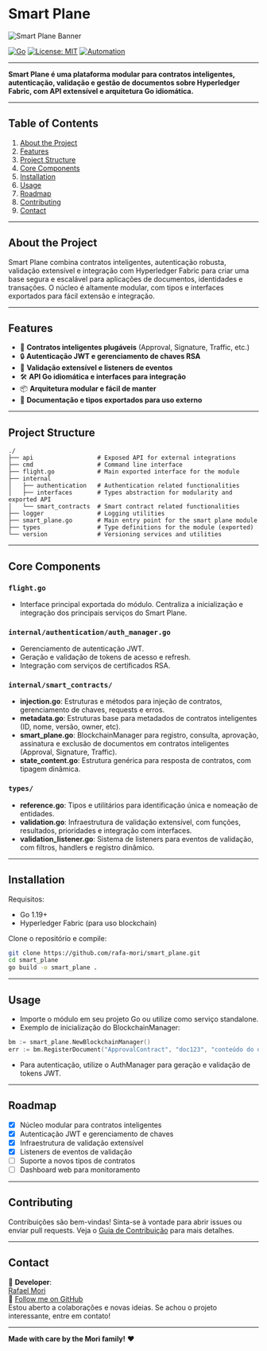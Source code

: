 # Smart Plane

![Smart Plane Banner](docs/assets/top_banner.png)

[![Go](https://img.shields.io/badge/Go-1.19+-00ADD8?logo=go&logoColor=white)](https://go.dev/)
[![License: MIT](https://img.shields.io/badge/license-MIT-green.svg)](https://github.com/rafa-mori/smart_plane/blob/main/LICENSE)
[![Automation](https://img.shields.io/badge/automation-smart%20contracts-blue)](#features)

---

**Smart Plane é uma plataforma modular para contratos inteligentes, autenticação, validação e gestão de documentos sobre Hyperledger Fabric, com API extensível e arquitetura Go idiomática.**

---

## **Table of Contents**

1. [About the Project](#about-the-project)
2. [Features](#features)
3. [Project Structure](#project-structure)
4. [Core Components](#core-components)
5. [Installation](#installation)
6. [Usage](#usage)
7. [Roadmap](#roadmap)
8. [Contributing](#contributing)
9. [Contact](#contact)

---

## **About the Project**

Smart Plane combina contratos inteligentes, autenticação robusta, validação extensível e integração com Hyperledger Fabric para criar uma base segura e escalável para aplicações de documentos, identidades e transações. O núcleo é altamente modular, com tipos e interfaces exportados para fácil extensão e integração.

---

## **Features**

- 🔗 **Contratos inteligentes plugáveis** (Approval, Signature, Traffic, etc.)
- 🔒 **Autenticação JWT e gerenciamento de chaves RSA**
- 🧩 **Validação extensível e listeners de eventos**
- 🛠️ **API Go idiomática e interfaces para integração**
- 📦 **Arquitetura modular e fácil de manter**
- 📝 **Documentação e tipos exportados para uso externo**

---

## **Project Structure**

```plaintext
./
├── api                  # Exposed API for external integrations
├── cmd                  # Command line interface
├── flight.go            # Main exported interface for the module
├── internal
│   ├── authentication   # Authentication related functionalities
│   ├── interfaces       # Types abstraction for modularity and exported API
│   └── smart_contracts  # Smart contract related functionalities
├── logger               # Logging utilities
├── smart_plane.go       # Main entry point for the smart plane module
├── types                # Type definitions for the module (exported)
└── version              # Versioning services and utilities
```

---

## **Core Components**

### `flight.go`

- Interface principal exportada do módulo. Centraliza a inicialização e integração dos principais serviços do Smart Plane.

### `internal/authentication/auth_manager.go`

- Gerenciamento de autenticação JWT.
- Geração e validação de tokens de acesso e refresh.
- Integração com serviços de certificados RSA.

### `internal/smart_contracts/`

- **injection.go**: Estruturas e métodos para injeção de contratos, gerenciamento de chaves, requests e erros.
- **metadata.go**: Estruturas base para metadados de contratos inteligentes (ID, nome, versão, owner, etc).
- **smart_plane.go**: BlockchainManager para registro, consulta, aprovação, assinatura e exclusão de documentos em contratos inteligentes (Approval, Signature, Traffic).
- **state_content.go**: Estrutura genérica para resposta de contratos, com tipagem dinâmica.

### `types/`

- **reference.go**: Tipos e utilitários para identificação única e nomeação de entidades.
- **validation.go**: Infraestrutura de validação extensível, com funções, resultados, prioridades e integração com interfaces.
- **validation_listener.go**: Sistema de listeners para eventos de validação, com filtros, handlers e registro dinâmico.

---

## **Installation**

Requisitos:

- Go 1.19+
- Hyperledger Fabric (para uso blockchain)

Clone o repositório e compile:

```sh
git clone https://github.com/rafa-mori/smart_plane.git
cd smart_plane
go build -o smart_plane .
```

---

## **Usage**

- Importe o módulo em seu projeto Go ou utilize como serviço standalone.
- Exemplo de inicialização do BlockchainManager:

```go
bm := smart_plane.NewBlockchainManager()
err := bm.RegisterDocument("ApprovalContract", "doc123", "conteúdo do documento")
```

- Para autenticação, utilize o AuthManager para geração e validação de tokens JWT.

---

## **Roadmap**

- [x] Núcleo modular para contratos inteligentes
- [x] Autenticação JWT e gerenciamento de chaves
- [x] Infraestrutura de validação extensível
- [x] Listeners de eventos de validação
- [ ] Suporte a novos tipos de contratos
- [ ] Dashboard web para monitoramento

---

## **Contributing**

Contribuições são bem-vindas! Sinta-se à vontade para abrir issues ou enviar pull requests. Veja o [Guia de Contribuição](docs/CONTRIBUTING.md) para mais detalhes.

---

## **Contact**

💌 **Developer**:  
[Rafael Mori](mailto:faelmori@gmail.com)  
💼 [Follow me on GitHub](https://github.com/rafa-mori)  
Estou aberto a colaborações e novas ideias. Se achou o projeto interessante, entre em contato!

---

**Made with care by the Mori family!** ❤️
